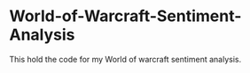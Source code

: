 # World-of-Warcraft-Sentiment-Analysis
This hold the code for my World of warcraft sentiment analysis. 
